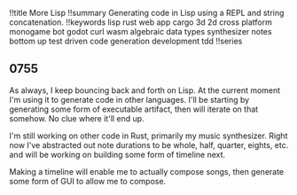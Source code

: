 !!title More Lisp
!!summary Generating code in Lisp using a REPL and string concatenation.
!!keywords lisp rust web app cargo 3d 2d cross platform monogame bot godot curl wasm algebraic data types synthesizer notes bottom up test driven code generation development tdd
!!series

## 0755

As always, I keep bouncing back and forth on Lisp. At the current moment I'm using it to generate code in other languages. I'll be starting by generating some form of executable artifact, then will iterate on that somehow. No clue where it'll end up. 

I'm still working on other code in Rust, primarily my music synthesizer. Right now I've abstracted out note durations to be whole, half, quarter, eights, etc. and will be working on building some form of timeline next.

Making a timeline will enable me to actually compose songs, then generate some form of GUI to allow me to compose.
